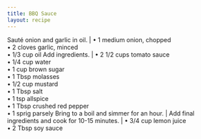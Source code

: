 ```yaml
---
title: BBQ Sauce
layout: recipe
---
```


Sauté onion and garlic in oil. | &bull; 1 medium onion, chopped <br> &bull; 2 cloves garlic, minced <br> &bull; 1/3 cup oil
Add ingredients. | &bull; 2 1/2 cups tomato sauce <br> &bull; 1/4 cup water <br> &bull; 1 cup brown sugar <br> &bull; 1 Tbsp molasses <br> &bull; 1/2 cup mustard <br> &bull; 1 Tbsp salt <br> &bull; 1 tsp allspice <br> &bull; 1 Tbsp crushed red pepper <br> &bull; 1 sprig parsely
Bring to a boil and simmer for an hour. |
Add final ingredients and cook for 10-15 minutes. | &bull; 3/4 cup lemon juice <br> &bull; 2 Tbsp soy sauce
